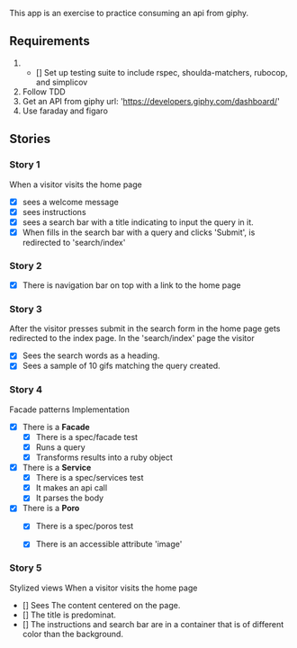 This app is an exercise to practice consuming an api from giphy.

## Requirements

1. - [] Set up testing suite to include rspec, shoulda-matchers, rubocop, and simplicov
2. Follow TDD
3. Get an API from giphy url: 'https://developers.giphy.com/dashboard/'
4. Use faraday and figaro

## Stories

### Story 1

When a visitor visits the home page

- [x] sees a welcome message
- [x] sees instructions
- [x] sees a search bar with a title indicating to input the query in it.
- [x] When fills in the search bar with a query and clicks 'Submit', is redirected to 'search/index'

### Story 2

- [x] There is navigation bar on top with a link to the home page

### Story 3

After the visitor presses submit in the search form in the home page gets redirected to the index page.
In the 'search/index' page the visitor

- [x] Sees the search words as a heading.
- [x] Sees a sample of 10 gifs matching the query created.

### Story 4

Facade patterns Implementation

- [x] There is a **Facade**
  - [x] There is a spec/facade test
  - [x] Runs a query
  - [x] Transforms results into a ruby object
- [x] There is a **Service**
  - [x] There is a spec/services test
  - [x] It makes an api call
  - [x] It parses the body
- [x] There is a **Poro**
  - [x] There is a spec/poros test
  - [x] There is an accessible attribute 'image'


### Story 5

Stylized views
When a visitor visits the home page

- [] Sees The content centered on the page.
- [] The title is predominat.
- [] The instructions and search bar are in a container that is of different color than the background.
